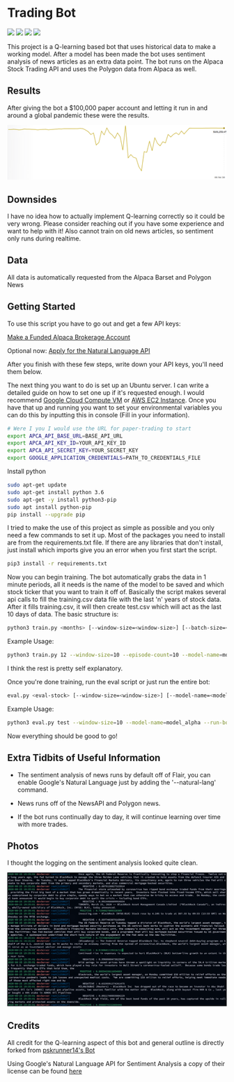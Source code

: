 # Trading Bot
[![](https://img.shields.io/github/v/release/tamuseanmiller/alpaca-stock-trading-bot)](https://github.com/tamuseanmiller/alpaca-stock-trading-bot/releases)
[![](https://img.shields.io/github/license/tamuseanmiller/alpaca-stock-trading-bot)](https://github.com/tamuseanmiller/alpaca-stock-trading-bot/blob/master/LICENSE.txt)
![](https://img.shields.io/github/stars/tamuseanmiller/alpaca-stock-trading-bot)
![](https://img.shields.io/tokei/lines/github/tamuseanmiller/alpaca-stock-trading-bot)

This project is a Q-learning based bot that uses historical data to make a working model. After a model has been made the bot uses sentiment analysis of news articles as an extra data point. The bot runs on the Alpaca Stock Trading API and uses the Polygon data from Alpaca as well.

## Results

After giving the bot a $100,000 paper account and letting it run in and around a global pandemic these were the results.

![Results](images/results.PNG)

## Downsides

I have no idea how to actually implement Q-learning correctly so it could be very wrong. Please consider reaching out if you have some experience and want to help with it! Also cannot train on old news articles, so sentiment only runs during realtime.

## Data

All data is automatically requested from the Alpaca Barset and Polygon News

## Getting Started

To use this script you have to go out and get a few API keys:

[Make a Funded Alpaca Brokerage Account](https://alpaca.markets/)

Optional now: [Apply for the Natural Language API](https://cloud.google.com/natural-language/)

After you finish with these few steps, write down your API keys, you'll need them below.

The next thing you want to do is set up an Ubuntu server. I can write a detailed guide on how to set one up if it's requested enough. I would recommend [Google Cloud Compute VM](https://console.cloud.google.com/compute/) or [AWS EC2 Instance](https://aws.amazon.com/). Once you have that up and running you want to set your environmental variables you can do this by inputting this in console (Fill in your information).

```bash
# Were I you I would use the URL for paper-trading to start
export APCA_API_BASE_URL=BASE_API_URL
export APCA_API_KEY_ID=YOUR_API_KEY_ID
export APCA_API_SECRET_KEY=YOUR_SECRET_KEY
export GOOGLE_APPLICATION_CREDENTIALS=PATH_TO_CREDENTIALS_FILE
```

Install python

```bash
sudo apt-get update
sudo apt-get install python 3.6
sudo apt-get -y install python3-pip
sudo apt install python-pip
pip install --upgrade pip
```

I tried to make the use of this project as simple as possible and you only need a few commands to set it up. Most of the packages you need to install are from the requirements.txt file. If there are any libraries that don't install, just install which imports give you an error when you first start the script.

```bash
pip3 install -r requirements.txt
```

Now you can begin training. The bot automatically grabs the data in 1 minute periods, all it needs is the name of the model to be saved and which stock ticker that you want to train it off of. Basically the script makes several api calls to fill the training.csv data file with the last 'n' years of stock data. After it fills training.csv, it will then create test.csv which will act as the last 10 days of data. The basic structure is:

```bash
python3 train.py <months> [--window-size=<window-size>] [--batch-size=<batch-size>] [--episode-count=<episode-count>] [--model-name=<model-name>] [--pretrained] [--stock-name=<stock-name>] [--debug]
```


Example Usage:

```bash
python3 train.py 12 --window-size=10 --episode-count=10 --model-name=model_alpha --stock_name=AMD --pretrained --debug
```

I think the rest is pretty self explanatory.

Once you're done training, run the eval script or just run the entire bot:

```bash
eval.py <eval-stock> [--window-size=<window-size>] [--model-name=<model-name>] [--run-bot=<y/n>] [--stock-name=<stock-ticker>] [--natural-lang] [--debug]
```


Example Usage:

```bash
python3 eval.py test --window-size=10 --model-name=model_alpha --run-bot=y --stock-name=GOOGL --debug
```

Now everything should be good to go!

## Extra Tidbits of Useful Information

* The sentiment analysis of news runs by default off of Flair, you can enable Google's Natural Language just by adding the '--natural-lang' command.

* News runs off of the NewsAPI and Polygon news.

* If the bot runs continually day to day, it will continue learning over time with more trades.


## Photos

I thought the logging on the sentiment analysis looked quite clean.

![Sentiment Analysis](images/analysis.PNG)


## Credits

All credit for the Q-learning aspect of this bot and general outline is directly forked from [pskrunner14's Bot](https://github.com/pskrunner14/trading-bot)

Using Google's Natural Language API for Sentiment Analysis a copy of their license can be found [here](http://www.apache.org/licenses/LICENSE-2.0)
